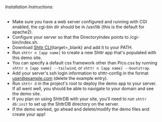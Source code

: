 ###### Installation Instructions:

- Make sure you have a web server configured and running with CGI enabled, the cgi-bin dir should be in /usr/lib (this is the default for apache2).
- Configure your server so that the DirectoryIndex points to /cgi-bin/index.sh.
- Download [Shttr CLI](https://github.com/calebstein1/shttr){target=_blank} and add it to your PATH.
- Run `shttr n [app name]` to create a new Shttr app that's populated with this demo site.
- You can specify a default css framework other than Pico.css by running `shttr n [app name] --tailwind`, or `shttr n [app name] --bootstrap`.
- Add your server's ssh login information to shttr-config in the format user@example.com (delete the example entry).
- Run `shttr d` in the project's root to deploy the demo app to your server. If all went well, you should be able to navigate to your domain and see the demo site.
- If you plan on using ShttrDB with your site, you'll need to run `shttr db:init` to set up the ShttrDB directory on the server.
- If the demo worked, go ahead and delete/modify the demo files and create your app!

